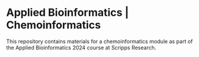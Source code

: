 # Applied Bioinformatics | Chemoinformatics
This repository contains materials for a chemoinformatics module as part of the Applied Bioinformatics 2024 course at Scripps Research.
